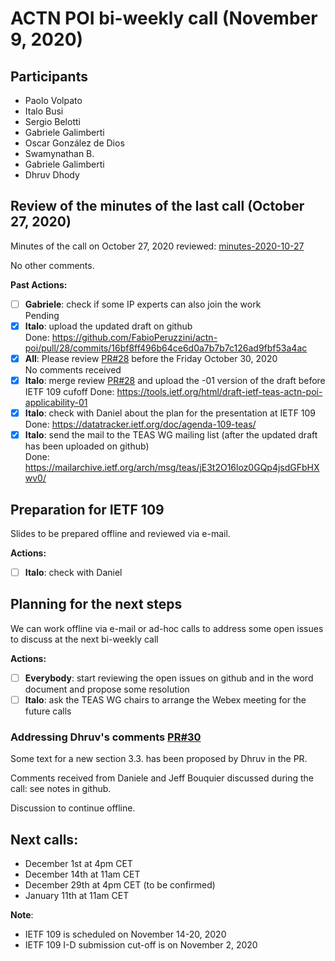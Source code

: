 # ACTN POI bi-weekly call (November 9, 2020)

## Participants
- Paolo Volpato
- Italo Busi
- Sergio Belotti
- Gabriele Galimberti
- Oscar González de Dios
- Swamynathan B.
- Gabriele Galimberti
- Dhruv Dhody

## Review of the minutes of the last call (October 27, 2020)

Minutes of the call on October 27, 2020 reviewed: [minutes-2020-10-27](https://github.com/FabioPeruzzini/actn-poi/blob/master/minutes/minutes-2020-10-27.md)

No other comments.

**Past Actions:**
- [ ] __Gabriele__: check if some IP experts can also join the work\
Pending
- [x] __Italo__: upload the updated draft on github\
Done: https://github.com/FabioPeruzzini/actn-poi/pull/28/commits/16bf8ff496b64ce6d0a7b7b7c126ad9fbf53a4ac
- [x] __All__: Please review [PR#28](https://github.com/FabioPeruzzini/actn-poi/pull/28) before the Friday October 30, 2020\
No comments received
- [x] __Italo__: merge review [PR#28](https://github.com/FabioPeruzzini/actn-poi/pull/28) and upload the -01 version of the draft before IETF 109 cufoff
Done: https://tools.ietf.org/html/draft-ietf-teas-actn-poi-applicability-01
- [x] __Italo__: check with Daniel about the plan for the presentation at IETF 109\
Done: https://datatracker.ietf.org/doc/agenda-109-teas/
- [x] __Italo__: send the mail to the TEAS WG mailing list (after the updated draft has been uploaded on github)\
Done: https://mailarchive.ietf.org/arch/msg/teas/jE3t2O16loz0GQp4jsdGFbHXwv0/

## Preparation for IETF 109

Slides to be prepared offline and reviewed via e-mail.

**Actions:**
- [ ] __Italo__: check with Daniel

## Planning for the next steps

We can work offline via e-mail or ad-hoc calls to address some open issues to discuss at the next bi-weekly call

**Actions:**
- [ ] __Everybody__: start reviewing the open issues on github and in the word document and propose some resolution
- [ ] __Italo__: ask the TEAS WG chairs to arrange the Webex meeting for the future calls

### Addressing Dhruv's comments [PR#30](https://github.com/FabioPeruzzini/actn-poi/pull/30)

Some text for a new section 3.3. has been proposed by Dhruv in the PR.

Comments received from Daniele and Jeff Bouquier discussed during the call: see notes in github.

Discussion to continue offline.

## Next calls:
- December 1st at 4pm CET
- December 14th at 11am CET
- December 29th at 4pm CET (to be confirmed)
- January 11th at 11am CET

__Note__:
- IETF 109 is scheduled on November 14-20, 2020
- IETF 109 I-D submission cut-off is on November 2, 2020
